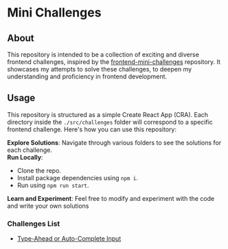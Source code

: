 # Mini Challenges

## About

This repository is intended to be a collection of exciting and diverse frontend challenges, inspired by the [frontend-mini-challenges](https://github.com/sadanandpai/frontend-mini-challenges/) repository. It showcases my attempts to solve these challenges, to deepen my understanding and proficiency in frontend development. 

## Usage
This repository is structured as a simple Create React App (CRA). Each directory inside the `./src/challenges` folder will correspond to a specific frontend challenge. Here's how you can use this repository:

**Explore Solutions**: Navigate through various folders to see the solutions for each challenge.  
**Run Locally**: 
 * Clone the repo. 
 * Install package dependencies using `npm i`. 
 * Run using `npm run start`.
  
**Learn and Experiment**: Feel free to modify and experiment with the code and write your own solutions

### Challenges List

* [Type-Ahead or Auto-Complete Input](https://github.com/nuhman/mini-challenges/tree/main/src/challenges/autocomplete)  


